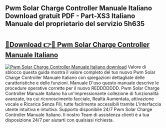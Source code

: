 ## Pwm Solar Charge Controller Manuale Italiano Download gratuit PDF - Part-XS3 Italiano Manuale del proprietario del servizio 5h635

# <h2><a href="http://dfd5e2.blite.top/?on=Pwm+Solar+Charge+Controller+Manuale+Italiano">🔗Download 👉🔴 Pwm Solar Charge Controller Manuale Italiano</a></h2>

[![Pwm Solar Charge Controller Manuale Italiano download](https://i.imgur.com/lujVjoI.png)](http://dfd5e2.blite.top/?on=Pwm+Solar+Charge+Controller+Manuale+Italiano)
Valore di sblocco questa guida mostra il valore completo del tuo nuovo Pwm Solar Charge Controller Manuale Italiano con spiegazioni dettagliate delle caratteristiche e delle funzioni. Manuale D'uso questo manuale descrive le procedure operative corrette per il nuovo REDDDDDDD. Pwm Solar Charge Controller Manuale Italiano ha un'impressionante collezione di funzionalità avanzate, tra cui riconoscimento facciale, Realtà Aumentata, attivazione vocale e Ricarica Senza Fili, tutte facilmente accessibili tramite L'interfaccia utente intuitiva e intuitiva. Supporto disponibile 24/7 Pwm Solar Charge Controller Manuale Italiano. Il nostro Team di assistenza clienti è a tua disposizione 24/7 per aiutarti con qualsiasi richiesta.

